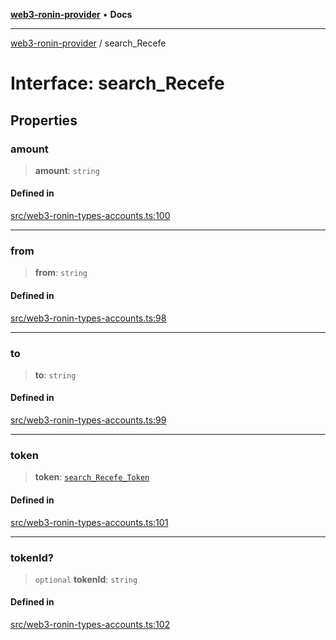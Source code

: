 [**web3-ronin-provider**](../README.md) • **Docs**

***

[web3-ronin-provider](../globals.md) / search\_Recefe

# Interface: search\_Recefe

## Properties

### amount

> **amount**: `string`

#### Defined in

[src/web3-ronin-types-accounts.ts:100](https://github.com/chuacw/web3-ronin-provider/blob/39237bbe6c8b49680e9636774ca2ccc3dfa139fe/src/web3-ronin-types-accounts.ts#L100)

***

### from

> **from**: `string`

#### Defined in

[src/web3-ronin-types-accounts.ts:98](https://github.com/chuacw/web3-ronin-provider/blob/39237bbe6c8b49680e9636774ca2ccc3dfa139fe/src/web3-ronin-types-accounts.ts#L98)

***

### to

> **to**: `string`

#### Defined in

[src/web3-ronin-types-accounts.ts:99](https://github.com/chuacw/web3-ronin-provider/blob/39237bbe6c8b49680e9636774ca2ccc3dfa139fe/src/web3-ronin-types-accounts.ts#L99)

***

### token

> **token**: [`search_Recefe_Token`](search_Recefe_Token.md)

#### Defined in

[src/web3-ronin-types-accounts.ts:101](https://github.com/chuacw/web3-ronin-provider/blob/39237bbe6c8b49680e9636774ca2ccc3dfa139fe/src/web3-ronin-types-accounts.ts#L101)

***

### tokenId?

> `optional` **tokenId**: `string`

#### Defined in

[src/web3-ronin-types-accounts.ts:102](https://github.com/chuacw/web3-ronin-provider/blob/39237bbe6c8b49680e9636774ca2ccc3dfa139fe/src/web3-ronin-types-accounts.ts#L102)
